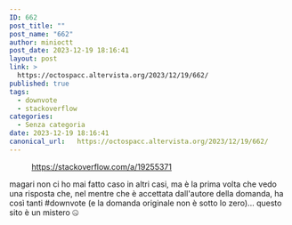 ```yaml
---
ID: 662
post_title: ""
post_name: "662"
author: minioctt
post_date: 2023-12-19 18:16:41
layout: post
link: >
  https://octospacc.altervista.org/2023/12/19/662/
published: true
tags:
  - downvote
  - stackoverflow
categories:
  - Senza categoria
date: 2023-12-19 18:16:41
canonical_url:   https://octospacc.altervista.org/2023/12/19/662/
---
```

<!-- wp:image {"id":664,"sizeSlug":"large","linkDestination":"none"} -->
<figure class="wp-block-image size-large"><img src="{{site.cdnurl}}/assets/uploads/2023/12/image-16-960x657.png" alt="" class="wp-image-664"/><figcaption class="wp-element-caption"><a href="https://stackoverflow.com/a/19255371">https://stackoverflow.com/a/19255371</a></figcaption></figure>
<!-- /wp:image -->

<!-- wp:paragraph -->
<p></p>
<!-- /wp:paragraph -->

<!-- wp:paragraph -->
<p>magari non ci ho mai fatto caso in altri casi, ma è la prima volta che vedo una risposta che, nel mentre che è accettata dall'autore della domanda, ha così tanti #downvote (e la domanda originale non è sotto lo zero)... questo sito è un mistero 🤐️</p>
<!-- /wp:paragraph -->